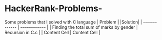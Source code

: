 # HackerRank-Problems-
Some problems that I solved with C language
| Problem  |    |Solution|
| ------------- | ------------- |
| Finding the total sum of marks by gender  | Recursion in C.c  |
| Content Cell  | Content Cell  |
